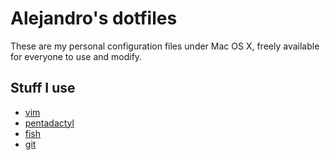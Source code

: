 # Alejandro's dotfiles
These are my personal configuration files under Mac OS X, freely available for everyone to use and modify.

## Stuff I use
* [vim](http://www.vim.org)
* [pentadactyl](http://5digits.org/pentadactyl/)
* [fish](http://ridiculousfish.com/shell/)
* [git](http://git-scm.com/)